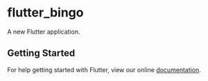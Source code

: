 # flutter_bingo

A new Flutter application.

## Getting Started

For help getting started with Flutter, view our online
[documentation](https://flutter.io/).
